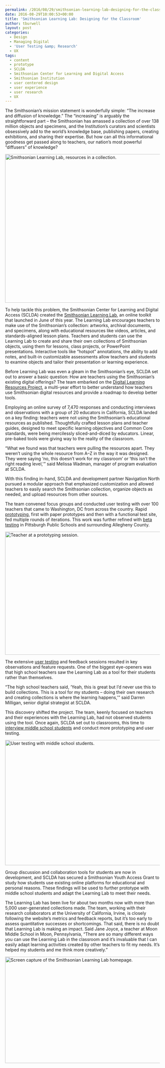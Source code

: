 ```yaml
---
permalink: /2016/08/29/smithsonian-learning-lab-designing-for-the-classroom/
date: 2016-08-29T10:00:53+00:00
title: 'Smithsonian Learning Lab: Designing for the Classroom'
author: tburwell
layout: post
categories:
  - Design
  - Managing Digital
  - 'User Testing &amp; Research'
  - UX
tags:
  - content
  - prototype
  - SCLDA
  - Smithsonian Center for Learning and Digital Access
  - Smithsonian Institution
  - user centered design
  - user experience
  - user research
  - UX
---
```


The Smithsonian’s mission statement is wonderfully simple: &#8220;The increase and diffusion of knowledge.&#8221; The &#8220;increasing&#8221; is arguably the straightforward part – the Smithsonian has amassed a collection of over 138 million objects and specimens, and the Institution’s curators and scientists obsessively add to the world’s knowledge base, publishing papers, creating exhibitions, and sharing their expertise. But how can all this informational goodness get passed along to teachers, our nation’s most powerful &#8220;diffusers&#8221; of knowledge?

<img class="aligncenter size-full wp-image-372741" src="https://s3.amazonaws.com/sitesusa/wp-content/uploads/sites/212/2016/08/600-x-483-Smithsonian-01_learning_lab_screenshot.jpg" alt="Smithsonian Learning Lab, resources in a collection. " width="600" height="483" />

To help tackle this problem, the Smithsonian Center for Learning and Digital Access (SCLDA) created the [Smithsonian Learning Lab](https://learninglab.si.edu), an online toolkit that launched in June of this year. The Learning Lab encourages teachers to make use of the Smithsonian’s collection: artworks, archival documents, and specimens, along with educational resources like videos, articles, and standards-aligned lesson plans. Teachers and students can use the Learning Lab to create and share their own collections of Smithsonian objects, using them for lessons, class projects, or PowerPoint presentations. Interactive tools like &#8220;hotspot&#8221; annotations, the ability to add notes, and built-in customizable assessments allow teachers and students to examine objects and tailor their presentation or learning experience.

Before Learning Lab was even a gleam in the Smithsonian’s eye, SCLDA set out to answer a basic question: How are teachers using the Smithsonian’s existing digital offerings? The team embarked on the [Digital Learning Resources Project](http://smithsonian-digital-learning.wikispaces.com/Home), a multi-year effort to better understand how teachers use Smithsonian digital resources and provide a roadmap to develop better tools.

Employing an online survey of 7,470 responses and conducting interviews and observations with a group of 20 educators in California, SCLDA landed on a key finding: teachers were not using the Smithsonian’s educational resources as published. Thoughtfully crafted lesson plans and teacher guides, designed to meet specific learning objectives and Common Core standards, were being mercilessly sliced-and-diced by educators. Linear, pre-baked tools were giving way to the reality of the classroom.

&#8220;What we found was that teachers were pulling the resources apart. They weren’t using the whole resource from A–Z in the way it was designed. They were saying &#8216;no, this doesn’t work for my classroom&#8217; or &#8216;this isn’t the right reading level,'&#8221; said Melissa Wadman, manager of program evaluation at SCLDA.

With this finding in-hand, SCLDA and development partner Navigation North pursued a modular approach that emphasized customization and allowed teachers to easily search the Smithsonian collection, organize objects as needed, and upload resources from other sources.

The team convened focus groups and conducted user testing with over 100 teachers that came to Washington, DC from across the country. Rapid [prototyping](https://www.digitalgov.gov/2014/12/19/making-prototypes-with-tools-you-already-have/), first with paper prototypes and then with a functional test site, fed multiple rounds of iterations. This work was further refined with [beta testing](https://www.digitalgov.gov/2014/10/06/user-acceptance-testing-versus-usability-testing-whats-the-dif/) in Pittsburgh Public Schools and surrounding Allegheny County.

<img class="aligncenter size-full wp-image-372761" src="https://s3.amazonaws.com/sitesusa/wp-content/uploads/sites/212/2016/08/600-x-400-Smithsonian-02_learning_lab.jpg" alt="Teacher at a prototyping session." width="600" height="400" />

The extensive [user testing](https://www.digitalgov.gov/category/ux/user-testing-research/) and feedback sessions resulted in key observations and feature requests. One of the biggest eye-openers was that high school teachers saw the Learning Lab as a tool for their students rather than themselves.

&#8220;The high school teachers said, &#8216;Yeah, this is great but I’d never use this to build collections. This is a tool for my students – doing their own research and creating collections is where the learning happens,'&#8221; said Darren Milligan, senior digital strategist at SCLDA.

This discovery shifted the project. The team, keenly focused on teachers and their experiences with the Learning Lab, had not observed students using the tool. Once again, SCLDA set out to classrooms, this time to [interview middle school students](http://mw2015.museumsandtheweb.com/paper/from-physical-to-digital-recent-research-into-the-discovery-analysis-and-use-of-museums-resources-by-classroom-educators-and-students/) and conduct more prototyping and user testing.

<img class="aligncenter size-full wp-image-372771" src="https://s3.amazonaws.com/sitesusa/wp-content/uploads/sites/212/2016/08/600-x-407-Smithsonian-03_learning_lab.jpg" alt="User testing with middle school students." width="600" height="407" />

Group discussion and collaboration tools for students are now in development, and SCLDA has secured a Smithsonian Youth Access Grant to study how students use existing online platforms for educational and personal reasons. These findings will be used to further prototype with middle school students and adapt the Learning Lab to meet their needs.

The Learning Lab has been live for about two months now with more than 5,000 user-generated collections made. The team, working with their research collaborators at the University of California, Irvine, is closely following the website’s metrics and feedback reports, but it’s too early to assess quantitative successes or shortcomings. That said, there is no doubt that Learning Lab is making an impact. Said Jane Joyce, a teacher at Moon Middle School in Moon, Pennsylvania, &#8220;There are so many different ways you can use the Learning Lab in the classroom and it’s invaluable that I can easily adapt learning activities created by other teachers to fit my needs. It’s helped my students and me think more creatively.&#8221;

<img class="aligncenter size-full wp-image-372751" src="https://s3.amazonaws.com/sitesusa/wp-content/uploads/sites/212/2016/08/600-x-346-Smithsonian-learning_lab_thumb.jpg" alt="Screen capture of the Smithsonian Learning Lab homepage." width="600" height="346" />